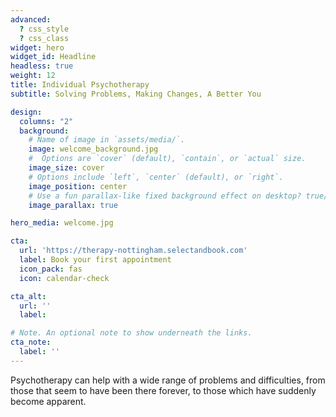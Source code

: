 ```yaml
---
advanced:
  ? css_style
  ? css_class
widget: hero
widget_id: Headline
headless: true
weight: 12
title: Individual Psychotherapy
subtitle: Solving Problems, Making Changes, A Better You

design:
  columns: "2"
  background:
    # Name of image in `assets/media/`.
    image: welcome_background.jpg
    #  Options are `cover` (default), `contain`, or `actual` size.
    image_size: cover
    # Options include `left`, `center` (default), or `right`.
    image_position: center
    # Use a fun parallax-like fixed background effect on desktop? true/false
    image_parallax: true

hero_media: welcome.jpg

cta:
  url: 'https://therapy-nottingham.selectandbook.com'
  label: Book your first appointment
  icon_pack: fas
  icon: calendar-check

cta_alt:
  url: ''
  label:

# Note. An optional note to show underneath the links.
cta_note:
  label: ''
---
```

Psychotherapy can help with a wide range of problems and difficulties, from those that seem to have been there forever, to those which have suddenly become apparent.
